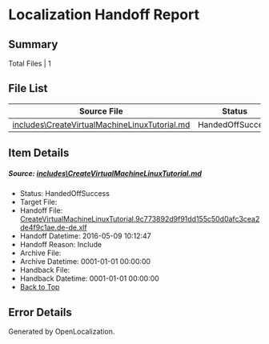 # <a name='report-top'></a> Localization Handoff Report

## Summary
 Total Files | 1

## File List
 Source File | Status | Details 
 ----------- | ------ | ------- 
 [includes\CreateVirtualMachineLinuxTutorial.md](https://github.com/OpenLocalizationTest/azuretest/blob/7aa76a4cff359e6a321a4adcf8ca9d4ff83906f9/includes/CreateVirtualMachineLinuxTutorial.md) | HandedOffSuccess | [Details](#e96ba15a047807b1d26d7e54075dc891506b0adb16759)

## Item Details
##### <a name='e96ba15a047807b1d26d7e54075dc891506b0adb16759'></a> Source: [includes\CreateVirtualMachineLinuxTutorial.md](https://github.com/OpenLocalizationTest/azuretest/blob/7aa76a4cff359e6a321a4adcf8ca9d4ff83906f9/includes/CreateVirtualMachineLinuxTutorial.md)
* Status: HandedOffSuccess
* Target File: 
* Handoff File: [CreateVirtualMachineLinuxTutorial.9c773892d9f91dd155c50d0afc3cea2de4f9c1ae.de-de.xlf](https://github.com/OpenLocalizationTest/azuretest.handoff/blob/143c2d2714eca835a1b8c006d0d05901c7d60049/ol-handoff/OpenLocalizationTestOrg/azure-content-dede-test/master/ht/CreateVirtualMachineLinuxTutorial.9c773892d9f91dd155c50d0afc3cea2de4f9c1ae.de-de.xlf)
* Handoff Datetime: 2016-05-09 10:12:47
* Handoff Reason: Include
* Archive File: 
* Archive Datetime: 0001-01-01 00:00:00
* Handback File: 
* Handback Datetime: 0001-01-01 00:00:00
* [Back to Top](#report-top)


## Error Details

Generated by OpenLocalization.
